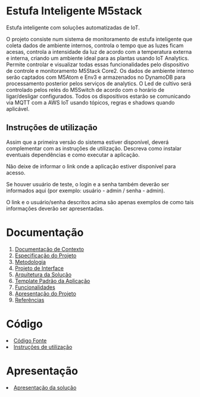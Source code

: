 # Estufa Inteligente M5stack
 Estufa inteligente com soluções automatizadas de IoT.

O projeto consiste num sistema de monitoramento de estufa inteligente que coleta dados de ambiente internos, controla o tempo que as luzes ficam acesas, controla a intensidade da luz de acordo com a temperatura externa e interna, criando um ambiente ideal para as plantas usando IoT Analytics. Permite controlar e visualizar todas essas funcionalidades pelo dispositivo de controle e monitoramento M5Stack Core2. Os dados de ambiente interno serão captados com M5Atom e Env3 e armazenados no DynamoDB para processamento posterior pelos serviços de analytics. O Led de cultivo será controlado pelos relés do M5Switch de acordo com o horário de ligar/desligar configurados. Todos os dispositivos estarão se comunicando via MQTT com a AWS IoT usando tópicos, regras e shadows quando aplicável.

## Instruções de utilização

Assim que a primeira versão do sistema estiver disponível, deverá complementar com as instruções de utilização. Descreva como instalar eventuais dependências e como executar a aplicação.

Não deixe de informar o link onde a aplicação estiver disponível para acesso.

Se houver usuário de teste, o login e a senha também deverão ser informados aqui (por exemplo: usuário - admin / senha - admin).

O link e o usuário/senha descritos acima são apenas exemplos de como tais informações deverão ser apresentadas.

# Documentação

<ol>
<li><a href="docs/01-documentacao-de-contexto.md"> Documentação de Contexto</a></li>
<li><a href="docs/02-especificacao-do-projeto.md"> Especificação do Projeto</a></li>
<li><a href="docs/03-metodologia.md"> Metodologia</a></li>
<li><a href="docs/04-projeto-de-interface.md"> Projeto de Interface</a></li>
<li><a href="docs/05-arquitetura-da-solucao.md"> Arquitetura da Solução</a></li>
<li><a href="docs/06-template-padrao-da-aplicacao.md"> Template Padrão da Aplicação</a></li>
<li><a href="docs/07-funcionalidades.md"> Funcionalidades</a></li>
<li><a href="docs/08-apresentacao-do-projeto.md"> Apresentação do Projeto</a></li>
<li><a href="docs/09-referencias.md"> Referências</a></li>
</ol>

# Código

<li><a href="src/"> Código Fonte</a></li>
<li><a href="src/README.md"> Instruções de utilização</a></li>

# Apresentação

<li><a href="presentation/README.md"> Apresentação da solução</a></li>